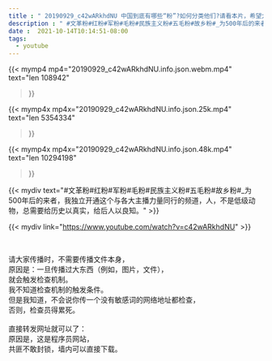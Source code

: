 ```yaml
---
title : " 20190929_c42wARkhdNU 中国到底有哪些“粉”?如何分类他们?请看本片，希望大家以后不要给他们分错对象了。 "
description : " #文革粉#红粉#军粉#毛粉#民族主义粉#五毛粉#故乡粉#_为500年后的来者，我独立开通这个与各大主播力量同行的频道，人，不是低级动物，总需要给历史以真实，给后人以良知。 "
date :  2021-10-14T10:14:51-08:00
tags:
  - youtube
---
```


{{< mymp4 mp4="20190929_c42wARkhdNU.info.json.webm.mp4" 
text="len 108942"
>}}

{{< mymp4x  mp4x="20190929_c42wARkhdNU.info.json.25k.mp4"
text="len 5354334"
>}}

{{< mymp4x  mp4x="20190929_c42wARkhdNU.info.json.48k.mp4"
text="len 10294198"
>}}


{{< mydiv text="#文革粉#红粉#军粉#毛粉#民族主义粉#五毛粉#故乡粉#_为500年后的来者，我独立开通这个与各大主播力量同行的频道，人，不是低级动物，总需要给历史以真实，给后人以良知。" >}}
<br>

{{< mydiv link="https://www.youtube.com/watch?v=c42wARkhdNU" >}}


<br>

请大家传播时，不需要传播文件本身，<br>
原因是：一旦传播过大东西（例如，图片，文件），<br>
就会触发检查机制。<br>
我不知道检查机制的触发条件。<br>
但是我知道，不会说你传一个没有敏感词的网络地址都检查，<br>
否则，检查员得累死。<br><br>
直接转发网址就可以了：<br>
原因是，这是程序员网站，<br>
共匪不敢封锁，墙内可以直接下载。


